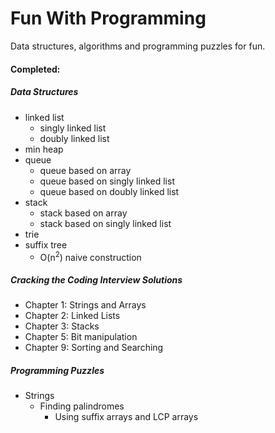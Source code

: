 Fun With Programming
==================

Data structures, algorithms and programming puzzles for fun.

#### Completed:

##### Data Structures
  - linked list
    - singly linked list
    - doubly linked list
  - min heap
  - queue
    - queue based on array
    - queue based on singly linked list
    - queue based on doubly linked list
  - stack
    - stack based on array
    - stack based on singly linked list
  - trie
  - suffix tree
    - O(n<sup>2</sup>) naive construction

##### Cracking the Coding Interview Solutions
  - Chapter 1: Strings and Arrays
  - Chapter 2: Linked Lists
  - Chapter 3: Stacks
  - Chapter 5: Bit manipulation
  - Chapter 9: Sorting and Searching

##### Programming Puzzles
  - Strings
    - Finding palindromes
      - Using suffix arrays and LCP arrays
